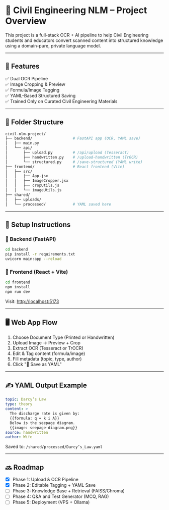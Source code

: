 # 🧠 Civil Engineering NLM – Project Overview

This project is a full-stack OCR + AI pipeline to help Civil Engineering students and educators convert scanned content into structured knowledge using a domain-pure, private language model.

---

## 🎯 Features

✅ Dual OCR Pipeline  
✅ Image Cropping & Preview  
✅ Formula/Image Tagging  
✅ YAML-Based Structured Saving  
✅ Trained Only on Curated Civil Engineering Materials

---

## 📂 Folder Structure

```bash
civil-nlm-project/
├── backend/                  # FastAPI app (OCR, YAML save)
│   ├── main.py
│   └── api/
│       ├── upload.py         # /api/upload (Tesseract)
│       ├── handwritten.py    # /upload-handwritten (TrOCR)
│       └── structured.py     # /save-structured (YAML write)
├── frontend/                 # React frontend (Vite)
│   ├── src/
│   │   ├── App.jsx
│   │   ├── ImageCropper.jsx
│   │   ├── cropUtils.js
│   │   └── imageUtils.js
├── shared/
│   ├── uploads/
│   └── processed/            # YAML saved here
```

---

## 🚀 Setup Instructions

### 🧠 Backend (FastAPI)

```bash
cd backend
pip install -r requirements.txt
uvicorn main:app --reload
```

### 🎨 Frontend (React + Vite)

```bash
cd frontend
npm install
npm run dev
```

Visit: [http://localhost:5173](http://localhost:5173)

---

## 🖥️ Web App Flow

1. Choose Document Type (Printed or Handwritten)
2. Upload Image → Preview + Crop
3. Extract OCR (Tesseract or TrOCR)
4. Edit & Tag content (formula/image)
5. Fill metadata (topic, type, author)
6. Click "💾 Save as YAML"

---

## ✍️ YAML Output Example

```yaml
topic: Darcy’s Law
type: theory
content: >
  The discharge rate is given by:
  {{formula: q = k i A}}
  Below is the seepage diagram.
  {{image: seepage-diagram.png}}
source: handwritten
author: Wife
```

Saved to: `/shared/processed/Darcy’s_Law.yaml`

---

## 🔜 Roadmap

- [x] Phase 1: Upload & OCR Pipeline
- [x] Phase 2: Editable Tagging + YAML Save
- [ ] Phase 3: Knowledge Base + Retrieval (FAISS/Chroma)
- [ ] Phase 4: Q&A and Test Generator (MCQ, RAG)
- [ ] Phase 5: Deployment (VPS + Ollama)
